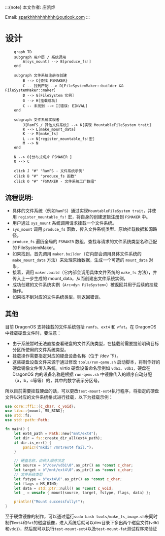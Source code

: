 :::{note}
本文作者: 庄凯烨

Email: <sparkhhhhhhhhhh@outlook.com>
:::

# 设计

```mermaid
    graph TD
    subgraph 用户层 / 系统调用
        A[sys_mount] --> B[produce_fs!]
    end

    subgraph 文件系统注册与创建
        B --> C{查找 FSMAKER}
        C -- 找到匹配 --> D[FileSystemMaker::builder && FileSystemMaker::maker]
        D --> G[FileSystem 实例]
        G --> H[挂载成功]
        C -- 未找到 --> I[错误: EINVAL]
    end

    subgraph 文件系统实现者
        J[RamFS / 其他文件系统] --> K[实现 MountableFileSystem trait]
        K --> L[make_mount_data]
        K --> M[make_fs]
        L --> N[register_mountable_fs!宏]
        M --> N
    end

    N --> O[分布式切片 FSMAKER ]
    O --> C

    click J "#" "RamFS - 文件系统示例"
    click B "#" "produce_fs 函数"
    click O "#" "FSMAKER - 文件系统工厂数组"
```

## 流程说明:


- 具体的文件系统（例如`RamFS`）通过实现`MountableFileSystem trait`，并使用 `register_mountable_fs!` 宏，将自身的创建逻辑注册到 `FSMAKER` 中。
- 用户通过 `sys_mount` 系统调用请求挂载一个文件系统。
- `sys_mount` 调用 `produce_fs` 函数，传入文件系统类型、原始挂载数据和源路径。
- `produce_fs` 遍历全局的 `FSMAKER` 数组，查找与请求的文件系统类型名称匹配的 FileSystemMaker。
- 如果找到，首先调用 `maker.builder`（它内部会调用具体文件系统的 `make_mount_data` 方法）来处理原始数据，生成一个可选的 `mount_data` 对象。
- 接着，调用 `maker.build`（它内部会调用具体文件系统的 `make_fs` 方法），并传入上一步生成的 mount_data，从而创建出文件系统实例。
- 成功创建的文件系统实例（`Arc<dyn FileSystem>`）被返回并用于后续的挂载操作。
- 如果找不到对应的文件系统类型，则返回错误。

## 其他

目前 DragonOS 支持挂载的文件系统包括 `ramfs`、`ext4` 和 `vfat`。在 DragonOS 中挂载硬盘文件时，要注意：

- 由于系统暂时无法直接查看硬盘的文件系统类型，在挂载前需要提前明确目标分区所使用的文件系统类型。
- 挂载操作需要指定对应的硬盘设备名称（位于 /dev 下）。
- 这些硬盘设备文件来源于通过修改 `tools/run-qemu.sh` 启动脚本，将制作好的硬盘镜像文件传入系统。virtio 硬盘设备命名示例如 `vda1`、`vdb1`，硬盘在 DragonOS 内的设备名称是根据 `run-qemu.sh` 中镜像传入的顺序自动分配（a，b，c等等）的，其中的数字表示分区号。

所以目前需要挂载硬盘的话，可以更改`test-mount-ext4`执行程序，将指定的硬盘文件以对应的文件系统格式进行挂载，以下为挂载示例：


```Rust
use core::ffi::{c_char, c_void};
use libc::{mount, MS_BIND};
use std::fs;
use std::path::Path;

fn main() {
    let ext4_path = Path::new("mnt/ext4");
    let dir = fs::create_dir_all(ext4_path);
    if dir.is_err() {
        panic!("mkdir /mnt/ext4 fail.");
    }

    // 硬盘名称，由传入顺序决定
    let source = b"/dev/vdb1\0".as_ptr() as *const c_char;
    let target = b"/mnt/ext4\0".as_ptr() as *const c_char;
    // 文件系统类型
    let fstype = b"ext4\0".as_ptr() as *const c_char;
    let flags = MS_BIND;
    let data = std::ptr::null() as *const c_void;
    let _ = unsafe { mount(source, target, fstype, flags, data) };

    println!("Mount successfully!");
}
```

至于硬盘镜像的制作，可以通过运行`sudo bash tools/make_fs_image.sh`来同时制作`ext4`和`fat`的磁盘镜像，进入系统后就可以dev目录下多出两个磁盘文件(`vdb1`和`vdc1`)，然后就可以执行`test-mount-ext4`以及`test-mount-fat`测试程序来验证